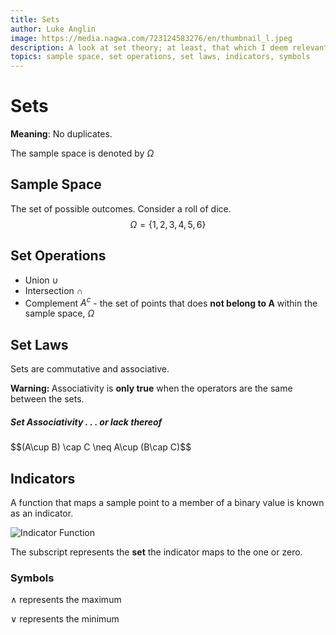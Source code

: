 ```yaml
---
title: Sets
author: Luke Anglin
image: https://media.nagwa.com/723124583276/en/thumbnail_l.jpeg
description: A look at set theory; at least, that which I deem relevant to probability and statistics. 
topics: sample space, set operations, set laws, indicators, symbols
---
```


# Sets

**Meaning**: No duplicates. 

The <span class="red">sample space</span> is denoted by $\Omega$

## Sample Space 

The set of possible outcomes.  Consider a roll of dice.
$$\Omega = \{1, 2, 3, 4, 5, 6\} $$

## Set Operations

* Union $\cup$
* Intersection $\cap$
* Complement $A^c$ - the set of points that does **not belong to A** within the sample space, $\Omega$

## Set Laws

Sets are <span class="red">commutative</span> and <span class="red">associative</span>.  

<!-- Associativity Warning -->
<div class="alert alert-danger" role="alert">
<b>Warning: </b>Associativity is <b>only true</b> when the operators are the same between the sets.
</div>

<div class="bs-example" data-example-id="simple-panel">
<div class="panel panel-default">
   <div class="panel-heading">
      <h5 class="panel-title">Set Associativity . . . or lack thereof</h5>
   </div>
   <div class="panel-body">$$(A\cup B) \cap C \neq A\cup (B\cap C)$$
   <img src="../../../assets/media/Stat/Associativity.png" alt="">
   </div>
</div>

## Indicators

A <span class="red">function</span> that maps a sample point to a member of a binary value is known as an <span class="red">indicator</span>. 

![Indicator Function](https://wikimedia.org/api/rest_v1/media/math/render/svg/e14a338f7566bf9113eaffc7cc2a51e5db37261d)

The subscript represents the **set** the indicator maps to the one or zero.

### Symbols

$\wedge$ represents the maximum

$\vee$ represents the minimum


